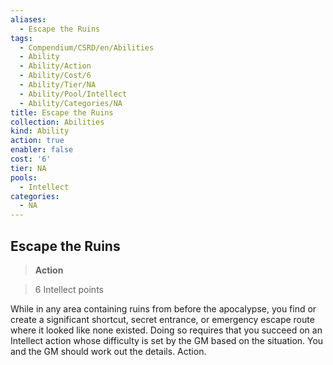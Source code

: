 ```yaml
---
aliases:
  - Escape the Ruins
tags:
  - Compendium/CSRD/en/Abilities
  - Ability
  - Ability/Action
  - Ability/Cost/6
  - Ability/Tier/NA
  - Ability/Pool/Intellect
  - Ability/Categories/NA
title: Escape the Ruins
collection: Abilities
kind: Ability
action: true
enabler: false
cost: '6'
tier: NA
pools:
  - Intellect
categories:
  - NA
---
```

## Escape the Ruins    
>**Action**    
>6 Intellect points  
    
While in any area containing ruins from before the apocalypse, you find or create a significant shortcut, secret entrance, or emergency escape route where it looked like none existed. Doing so requires that you succeed on an Intellect action whose difficulty is set by the GM based on the situation. You and the GM should work out the details. Action.